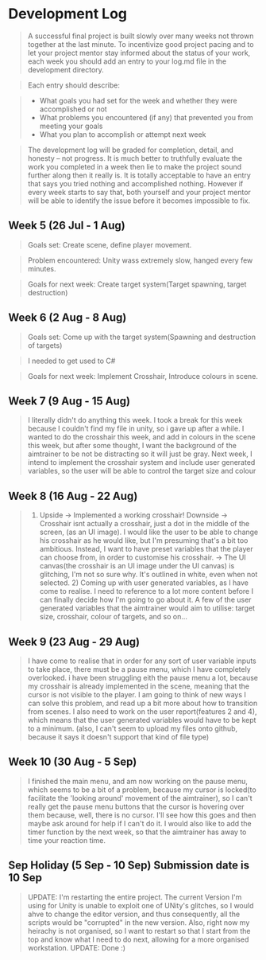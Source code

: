 # Development Log
> A successful final project is built slowly over many weeks not thrown together at the last minute. To incentivize good project pacing and to let your project mentor stay informed about the status of your work, each week you should add an entry to your log.md file in the development directory.

> Each entry should describe:

> - What goals you had set for the week and whether they were accomplished or not
> - What problems you encountered (if any) that prevented you from meeting your goals
> - What you plan to accomplish or attempt next week

> The development log will be graded for completion, detail, and honesty – not progress. It is much better to truthfully evaluate the work you completed in a week then lie to make the project sound further along then it really is. It is totally acceptable to have an entry that says you tried nothing and accomplished nothing. However if every week starts to say that, both yourself and your project mentor will be able to identify the issue before it becomes impossible to fix.

## Week 5 (26 Jul - 1 Aug)

>   Goals set: Create scene, define player movement.

> Problem encountered: Unity wass extremely slow, hanged every few minutes.   

> Goals for next week: Create target system(Target spawning, target destruction)

## Week 6 (2 Aug - 8 Aug)

>   Goals set: Come up with the target system(Spawning and destruction of targets)
  
> I needed to get used to C#

> Goals for next week: Implement Crosshair, Introduce colours in scene.

## Week 7 (9 Aug - 15 Aug)

> I literally didn't do anything this week. I took a break for this week because I couldn't find my file in unity, so i gave up after a while. I wanted to do the crosshair this week, and add in colours in the scene this week, but after some thought, I want the background of the aimtrainer to be not be distracting so it will just be gray. Next week, I intend to implement the crosshair system and include user generated variables, so the user will be able to control the target size and colour


## Week 8 (16 Aug - 22 Aug)

> 1) Upside -> Implemented a working crosshair! Downside -> Crosshair isnt actually a crosshair, just a dot in the middle of the screen, (as an UI image). I would like the user to be able to change his crosshair as he would like, but I'm presuming that's a bit too ambitious. Instead, I want to have preset variables that the player can choose from, in order to customise his crosshair. -> The UI canvas(the crosshair is an UI image under the UI canvas) is glitching, I'm not so sure why. It's outlined in white, even when not selected. 2) Coming up with user generated variables, as I have come to realise. I need to reference to a lot more content before I can finally decide how I'm going to go about it. A few of the user generated variables that the aimtrainer would aim to utilise: target size, crosshair, colour of targets, and so on... 


## Week 9 (23 Aug - 29 Aug)

> I have come to realise that in order for any sort of user variable inputs to take place, there must be a pause menu, which I have completely overlooked. i have been struggling eith the pause menu a lot, because my crosshair is already implemented in the scene, meaning that the cursor is not visible to the player. I am going to think of new ways I can solve this problem, and read up a bit more about how to transition from scenes. I also need to work on the user report(features 2 and 4), which means that the user generated variables would have to be kept to a minimum. (also, I can't seem to upload my files onto github, because it says it doesn't support that kind of file type)

## Week 10 (30 Aug - 5 Sep)

>  I finished the main menu, and am now working on the pause menu, which seems to be a bit of a problem, because my cursor is locked(to facilitate the 'looking around' movement of the aimtrainer), so I can't really get the pause menu buttons that the cursor is hovering over them because, well, there is no cursor. I'll see how this goes and then maybe ask around for help if I can't do it. I would also like to add the timer function by the next week, so that the aimtrainer has away to time your reaction time.

## Sep Holiday (5 Sep - 10 Sep) **Submission date is 10 Sep**

> UPDATE: I'm restarting the entire project. The current Version I'm using for Unity is unable to exploit one of UNity's glitches, so I would ahve to change the editor version, and thus consequently, all the scripts would be "corrupted" in the new version. Also, right now my heirachy is not organised, so I want to restart so that I start from the top and know what I need to do next, allowing for a more organised workstation.
> UPDATE: Done :)
